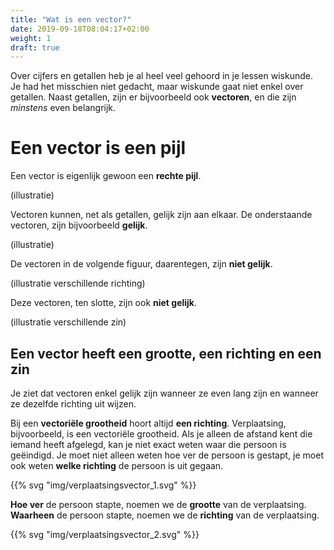 ```yaml
---
title: "Wat is een vector?"
date: 2019-09-18T08:04:17+02:00
weight: 1
draft: true
---
```


Over cijfers en getallen heb je al heel veel gehoord in je lessen wiskunde. Je had het misschien niet gedacht, maar wiskunde gaat niet enkel over getallen. Naast getallen, zijn er bijvoorbeeld ook **vectoren**, en die zijn *minstens* even belangrijk.

# Een vector is een pijl
Een vector is eigenlijk gewoon een **rechte pijl**.

(illustratie)

Vectoren kunnen, net als getallen, gelijk zijn aan elkaar. De onderstaande vectoren, zijn bijvoorbeeld **gelijk**.

(illustratie)

De vectoren in de volgende figuur, daarentegen, zijn **niet gelijk**.

(illustratie verschillende richting)

Deze vectoren, ten slotte, zijn ook **niet gelijk**.

(illustratie verschillende zin)

## Een vector heeft een grootte, een richting en een zin

Je ziet dat vectoren enkel gelijk zijn wanneer ze even lang zijn en wanneer ze dezelfde richting uit wijzen.


Bij een **vectoriële grootheid** hoort altijd **een richting**. Verplaatsing,
bijvoorbeeld, is een vectoriële grootheid. Als je alleen de afstand kent die
iemand heeft afgelegd, kan je niet exact weten waar die persoon is geëindigd.
Je moet niet alleen weten hoe ver de persoon is gestapt, je moet ook weten
**welke richting** de persoon is uit gegaan.

{{% svg "img/verplaatsingsvector_1.svg" %}}

**Hoe ver** de persoon stapte, noemen we de **grootte** van de verplaatsing.
**Waarheen** de persoon stapte, noemen we de **richting** van de verplaatsing.

{{% svg "img/verplaatsingsvector_2.svg" %}}
